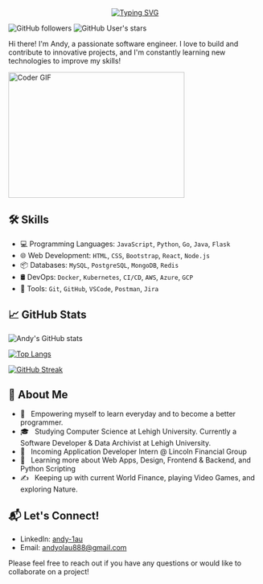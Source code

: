 <div align="center">
<a href="https://git.io/typing-svg"><img src="https://readme-typing-svg.demolab.com?font=Fira+Code&size=30&duration=500&pause=1000&color=FFA500&multiline=true&width=500&height=100&lines=print(%22Hello%2C+I'm+Andy!%22);+" alt="Typing SVG" /></a>
</div>

![GitHub followers](https://img.shields.io/github/followers/andy-1au?style=social) ![GitHub User's stars](https://img.shields.io/github/stars/andy-1au?style=social)

Hi there! I'm Andy, a passionate software engineer. I love to build and contribute to innovative projects, and I'm constantly learning new technologies to improve my skills!

<img alt="Coder GIF" height=250 width=350 src="https://images.squarespace-cdn.com/content/v1/5769fc401b631bab1addb2ab/1541580611624-TE64QGKRJG8SWAIUS7NS/ke17ZwdGBToddI8pDm48kPoswlzjSVMM-SxOp7CV59BZw-zPPgdn4jUwVcJE1ZvWQUxwkmyExglNqGp0IvTJZamWLI2zvYWH8K3-s_4yszcp2ryTI0HqTOaaUohrI8PI6FXy8c9PWtBlqAVlUS5izpdcIXDZqDYvprRqZ29Pw0o/coding-freak.gif" />

## 🛠 Skills

- 💻 Programming Languages: `JavaScript`, `Python`, `Go`, `Java`, `Flask`
- 🌐 Web Development: `HTML`, `CSS`, `Bootstrap`, `React`, `Node.js`
- 📦 Databases: `MySQL`, `PostgreSQL`, `MongoDB`, `Redis`
- 🛢️ DevOps: `Docker`, `Kubernetes`, `CI/CD`, `AWS`, `Azure`, `GCP`
- 🔧 Tools: `Git`, `GitHub`, `VSCode`, `Postman`, `Jira`

## 📈 GitHub Stats

![Andy's GitHub stats](https://github-readme-stats.vercel.app/api?username=andy-1au&show_icons=true&theme=algolia)

[![Top Langs](https://github-readme-stats.vercel.app/api/top-langs/?username=andy-1au&layout=compact&theme=algolia)](https://github.com/anuraghazra/github-readme-stats)

[![GitHub Streak](http://github-readme-streak-stats.herokuapp.com?user=andy-1au&theme=algolia&border_radius=5&card_width=500)](https://git.io/streak-stats)

## 🌟 About Me

- 🤔 &nbsp; Empowering myself to learn everyday and to become a better programmer.
- 🎓 &nbsp; Studying Computer Science at Lehigh University. Currently a Software Developer & Data Archivist at Lehigh University.
- 💼 &nbsp; Incoming Application Developer Intern @ Lincoln Financial Group
- 🌱 &nbsp; Learning more about Web Apps, Design, Frontend & Backend, and Python Scripting
- ✍️ &nbsp; Keeping up with current World Finance, playing Video Games, and exploring Nature.

## 📬 Let's Connect!

- LinkedIn: [andy-1au](https://www.linkedin.com/in/andy-1au/)
- Email: [andyolau888@gmail.com](mailto:andyolau888@gmail.com)

Please feel free to reach out if you have any questions or would like to collaborate on a project!
